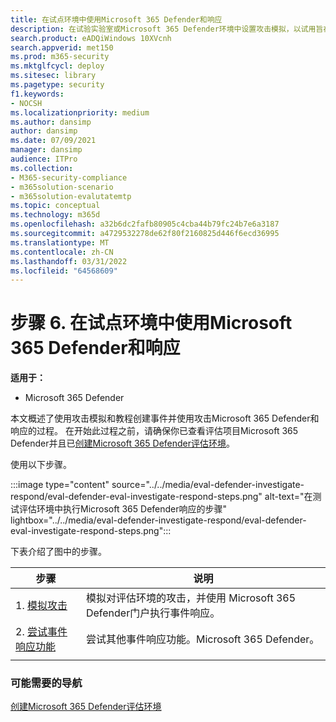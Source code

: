 ```yaml
---
title: 在试点环境中使用Microsoft 365 Defender和响应
description: 在试验实验室或Microsoft 365 Defender环境中设置攻击模拟，以试用旨在教用户保护设备、标识、数据和应用程序的安全解决方案。
search.product: eADQiWindows 10XVcnh
search.appverid: met150
ms.prod: m365-security
ms.mktglfcycl: deploy
ms.sitesec: library
ms.pagetype: security
f1.keywords:
- NOCSH
ms.localizationpriority: medium
ms.author: dansimp
author: dansimp
ms.date: 07/09/2021
manager: dansimp
audience: ITPro
ms.collection:
- M365-security-compliance
- m365solution-scenario
- m365solution-evalutatemtp
ms.topic: conceptual
ms.technology: m365d
ms.openlocfilehash: a32b6dc2fafb80905c4cba44b79fc24b7e6a3187
ms.sourcegitcommit: a4729532278de62f80f2160825d446f6ecd36995
ms.translationtype: MT
ms.contentlocale: zh-CN
ms.lasthandoff: 03/31/2022
ms.locfileid: "64568609"
---
```

# <a name="step-6-investigate-and-respond-using-microsoft-365-defender-in-a-pilot-environment"></a>步骤 6. 在试点环境中使用Microsoft 365 Defender和响应

**适用于：**
- Microsoft 365 Defender

本文概述了使用攻击模拟和教程创建事件并使用攻击Microsoft 365 Defender和响应的过程。 在开始此过程之前，请确保你已查看评估项目Microsoft 365 Defender并且已[创建Microsoft 365 Defender评估环境](eval-create-eval-environment.md)。[](eval-overview.md)

使用以下步骤。

:::image type="content" source="../../media/eval-defender-investigate-respond/eval-defender-eval-investigate-respond-steps.png" alt-text="在测试评估环境中执行Microsoft 365 Defender响应的步骤" lightbox="../../media/eval-defender-investigate-respond/eval-defender-eval-investigate-respond-steps.png":::

下表介绍了图中的步骤。

|步骤  |说明  |
|---------|---------|
| 1. [模拟攻击](eval-defender-investigate-respond-simulate-attack.md)     |   模拟对评估环境的攻击，并使用 Microsoft 365 Defender门户执行事件响应。      |
| 2. [尝试事件响应功能 ](eval-defender-investigate-respond-additional.md)    |    尝试其他事件响应功能。Microsoft 365 Defender。     |
|||

### <a name="navigation-you-may-need"></a>可能需要的导航

[创建Microsoft 365 Defender评估环境](eval-create-eval-environment.md)
